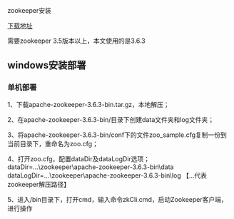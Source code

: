 zookeeper安装

[下载地址](https://archive.apache.org/dist/zookeeper/)

需要zookeeper 3.5版本以上，本文使用的是3.6.3

## windows安装部署

### 单机部署

1、下载apache-zookeeper-3.6.3-bin.tar.gz，本地解压；

2、在apache-zookeeper-3.6.3-bin/目录下创建data文件夹和log文件夹；

3、将apache-zookeeper-3.6.3-bin/conf下的文件zoo_sample.cfg复制一份到当前目录下，重命名为zoo.cfg；

4、打开zoo.cfg，配置dataDir及dataLogDir选项；
 dataDir=...\\zookeeper\\apache-zookeeper-3.6.3-bin\data
 dataLogDir=...\\zookeeper\\apache-zookeeper-3.6.3-bin\log
 【...代表zookeeper解压路径】

5、进入/bin目录下，打开cmd，输入命令zkCli.cmd，启动Zookeeper客户端，进行操作



